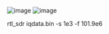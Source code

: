 ![image](https://user-images.githubusercontent.com/84876717/190247877-062a3552-d6b3-4dea-ae46-f71c48d33a57.png)
![image](https://user-images.githubusercontent.com/84876717/190247985-4a43b68a-bc66-4e2c-bf5a-631463a69c37.png)


rtl_sdr iqdata.bin -s 1e3 -f 101.9e6
